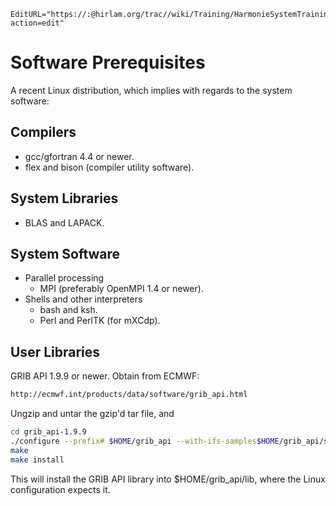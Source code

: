 ```@meta
EditURL="https://:@hirlam.org/trac//wiki/Training/HarmonieSystemTraining2011/Lecture/Installation/PreqSoft?action=edit"
```
# Software Prerequisites
A recent Linux distribution, which implies with regards to the system software:
## Compilers
* gcc/gfortran 4.4 or newer.
* flex and bison (compiler utility software).
## System Libraries
* BLAS and LAPACK.
## System Software
* Parallel processing
  - MPI (preferably OpenMPI 1.4 or newer).
* Shells and other interpreters
  - bash and ksh.
  - Perl and PerlTK (for mXCdp).
## User Libraries
GRIB API 1.9.9 or newer. Obtain from ECMWF:
```bash
http://ecmwf.int/products/data/software/grib_api.html
```
Ungzip and untar the gzip'd tar file, and
```bash
cd grib_api-1.9.9
./configure --prefix# $HOME/grib_api --with-ifs-samples$HOME/grib_api/share/samples --disable-jpeg
make
make install
```
This will install the GRIB API library into $HOME/grib_api/lib, where the Linux configuration expects it.